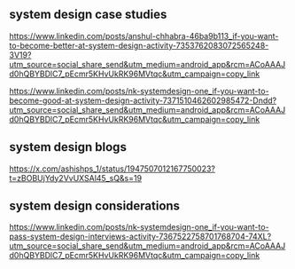 

## system design case studies 

https://www.linkedin.com/posts/anshul-chhabra-46ba9b113_if-you-want-to-become-better-at-system-design-activity-7353762083072565248-3V19?utm_source=social_share_send&utm_medium=android_app&rcm=ACoAAAJd0hQBYBDlC7_pEcmr5KHvUkRK96MVtqc&utm_campaign=copy_link

https://www.linkedin.com/posts/nk-systemdesign-one_if-you-want-to-become-good-at-system-design-activity-7371510462602985472-Dndd?utm_source=social_share_send&utm_medium=android_app&rcm=ACoAAAJd0hQBYBDlC7_pEcmr5KHvUkRK96MVtqc&utm_campaign=copy_link

## system design blogs

https://x.com/ashishps_1/status/1947507012167750023?t=zBOBUjYdy2VvUXSAl45_sQ&s=19

## system design considerations 
https://www.linkedin.com/posts/nk-systemdesign-one_if-you-want-to-pass-system-design-interviews-activity-7367522758701768704-74XL?utm_source=social_share_send&utm_medium=android_app&rcm=ACoAAAJd0hQBYBDlC7_pEcmr5KHvUkRK96MVtqc&utm_campaign=copy_link
